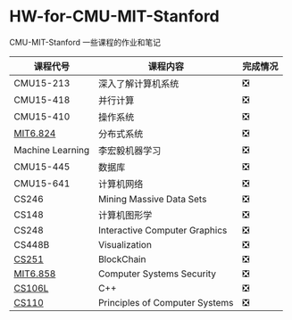 # HW-for-CMU-MIT-Stanford
CMU-MIT-Stanford 一些课程的作业和笔记





|课程代号|课程内容|完成情况|
|-|-|-|
|CMU15-213|深入了解计算机系统|❎|
|CMU15-418|并行计算|❎|
|CMU15-410|操作系统|❎|
|[MIT6.824](https://pdos.csail.mit.edu/6.824/)|分布式系统|❎|
|Machine Learning|李宏毅机器学习|❎|
|CMU15-445|数据库|❎|
|CMU15-641|计算机网络|❎|
|CS246|Mining Massive Data Sets|❎|
|CS148|计算机图形学|❎|
|CS248|Interactive Computer Graphics|❎|
|CS448B|Visualization|❎|
|[CS251](https://cs251.stanford.edu/)|BlockChain|❎|
|[MIT6.858](https://css.csail.mit.edu/6.858/2020/)|Computer Systems Security|❎|
|[CS106L](http://web.stanford.edu/class/cs106l/index.html)|C++|❎|
|[CS110](http://web.stanford.edu/class/cs110/)|Principles of Computer Systems|❎|